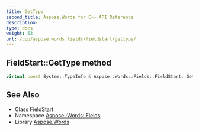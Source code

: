 ```yaml
---
title: GetType
second_title: Aspose.Words for C++ API Reference
description: 
type: docs
weight: 53
url: /cpp/aspose.words.fields/fieldstart/gettype/
---
```

## FieldStart::GetType method




```cpp
virtual const System::TypeInfo & Aspose::Words::Fields::FieldStart::GetType() const override
```

## See Also

* Class [FieldStart](../)
* Namespace [Aspose::Words::Fields](../../)
* Library [Aspose.Words](../../../)
